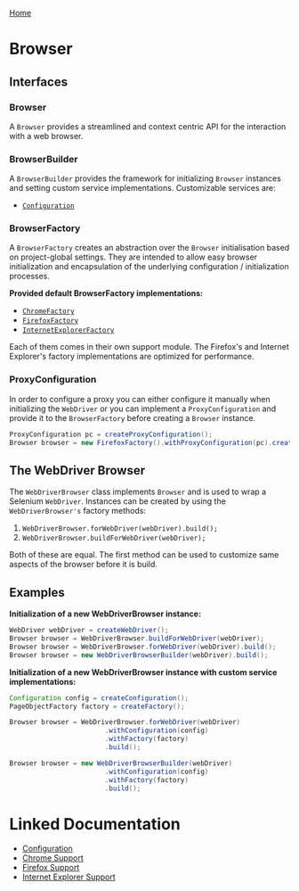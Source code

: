 [Home](../README.md)

# Browser

## Interfaces

### Browser
A `Browser` provides a streamlined and context centric API for the interaction with a web browser.

### BrowserBuilder
A `BrowserBuilder` provides the framework for initializing `Browser` instances and setting custom service implementations.
Customizable services are:

- [`Configuration`](configuration.md)

### BrowserFactory
A `BrowserFactory` creates an abstraction over the `Browser` initialisation based on project-global settings.
They are intended to allow easy browser initialization and encapsulation of the underlying configuration / initialization
processes.

**Provided default BrowserFactory implementations:**

- [`ChromeFactory`](support-chrome.md)
- [`FirefoxFactory`](support-firefox.md)
- [`InternetExplorerFactory`](support-ie.md)

Each of them comes in their own support module. The Firefox's and Internet Explorer's factory implementations are optimized 
for performance.

### ProxyConfiguration
In order to configure a proxy you can either configure it manually when initializing the `WebDriver` or
you can implement a `ProxyConfiguration` and provide it to the `BrowserFactory` before creating a `Browser` instance.

```java
ProxyConfiguration pc = createProxyConfiguration();
Browser browser = new FirefoxFactory().withProxyConfiguration(pc).createBrowser();
```

## The WebDriver Browser
The `WebDriverBrowser` class implements `Browser` and is used to wrap a Selenium `WebDriver`.
Instances can be created by using the `WebDriverBrowser's` factory methods:

1. `WebDriverBrowser.forWebDriver(webDriver).build();`
2. `WebDriverBrowser.buildForWebDriver(webDriver);`

Both of these are equal. The first method can be used to customize same aspects of the browser before it is build.

## Examples
**Initialization of a new WebDriverBrowser instance:**
```java
WebDriver webDriver = createWebDriver();
Browser browser = WebDriverBrowser.buildForWebDriver(webDriver);
Browser browser = WebDriverBrowser.forWebDriver(webDriver).build();
Browser browser = new WebDriverBrowserBuilder(webDriver).build();
```
**Initialization of a new WebDriverBrowser instance with custom service implementations:**
```java
Configuration config = createConfiguration();
PageObjectFactory factory = createFactory();

Browser browser = WebDriverBrowser.forWebDriver(webDriver)
                        .withConfiguration(config)
                        .withFactory(factory)
                        .build();

Browser browser = new WebDriverBrowserBuilder(webDriver)
                        .withConfiguration(config)
                        .withFactory(factory)
                        .build();
```

# Linked Documentation

- [Configuration](configuration.md)
- [Chrome Support](support-chrome.md)
- [Firefox Support](support-firefox.md)
- [Internet Explorer Support](support-ie.md)
